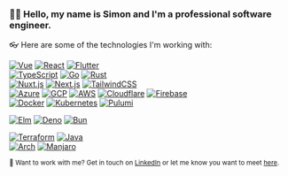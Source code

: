 ###  🙋‍♂️ Hello, my name is Simon and I'm a professional software engineer.

👓 Here are some of the technologies I'm working with:

[![Vue](https://img.shields.io/badge/Vue-active-green?style=flat&logo=vuedotjs)](https://duckduckgo.com/?q=vuejs)
[![React](https://img.shields.io/badge/React-active-green?style=flat&logo=react)](https://duckduckgo.com/?q=reactjs)
[![Flutter](https://img.shields.io/badge/Flutter-active-green?style=flat&logo=flutter)](https://duckduckgo.com/?q=flutter) \
[![TypeScript](https://img.shields.io/badge/TypeScript-active-green?style=flat&logo=typescript)](https://duckduckgo.com/?q=typescript)
[![Go](https://img.shields.io/badge/Go-active-green?style=flat&logo=go)](https://duckduckgo.com/?q=golang)
[![Rust](https://img.shields.io/badge/Rust-active-green?style=flat&logo=rust)](https://duckduckgo.com/?q=rust+lang) \
[![Nuxt.js](https://img.shields.io/badge/Nuxt.js-active-green?style=flat&logo=nuxt.js)](https://duckduckgo.com/?q=nuxtjs)
[![Next.js](https://img.shields.io/badge/Next.js-active-green?style=flat&logo=next.js)](https://duckduckgo.com/?q=nextjs)
[![TailwindCSS](https://img.shields.io/badge/TailwindCSS-active-green?style=flat&logo=tailwindcss)](https://duckduckgo.com/?q=tailwindcss) \
[![Azure](https://img.shields.io/badge/Azure-active-green?style=flat&logo=microsoftazure)](https://duckduckgo.com/?q=microsoft+azure)
[![GCP](https://img.shields.io/badge/GCP-active-green?style=flat&logo=googlecloud)](https://duckduckgo.com/?q=google+cloud)
[![AWS](https://img.shields.io/badge/AWS-active-green?style=flat&logo=amazonaws)](https://duckduckgo.com/?q=amazon+aws)
[![Cloudflare](https://img.shields.io/badge/Cloudflare-active-green?style=flat&logo=cloudflare)](https://duckduckgo.com/?q=cloudflare)
[![Firebase](https://img.shields.io/badge/Firebase-active-green?style=flat&logo=firebase)](https://duckduckgo.com/?q=google+firebase) \
[![Docker](https://img.shields.io/badge/Docker-active-green?style=flat&logo=docker)](https://duckduckgo.com/?q=hashicorp+docker)
[![Kubernetes](https://img.shields.io/badge/Kubernetes-active-green?style=flat&logo=kubernetes)](https://duckduckgo.com/?q=kubernetes)
[![Pulumi](https://img.shields.io/badge/Pulumi-active-green?style=flat&logo=pulumi)](https://duckduckgo.com/?q=pulumi)

[![Elm](https://img.shields.io/badge/Elm-watching-blue?style=flat&logo=elm)](https://duckduckgo.com/?q=elm+lang)
[![Deno](https://img.shields.io/badge/Deno-watching-blue?style=flat&logo=deno)](https://duckduckgo.com/?q=deno+js)
[![Bun](https://img.shields.io/badge/Bun-watching-blue?style=flat)](https://duckduckgo.com/?q=bun+js)

[![Terraform](https://img.shields.io/badge/Terraform-dormant-lightgray?style=flat&logo=terraform)](https://duckduckgo.com/?q=hashicorp+terraform)
[![Java](https://img.shields.io/badge/Java-dormant-lightgray?style=flat&logo=openjdk)](https://duckduckgo.com/?q=java+openjdk) \
[![Arch](https://img.shields.io/badge/Arch-dormant-lightgray?style=flat&logo=archlinux)](https://duckduckgo.com/?q=arch+linux)
[![Manjaro](https://img.shields.io/badge/Manjaro-dormant-lightgray?style=flat&logo=manjaro)](https://duckduckgo.com/?q=manjaro+linux) 

<sub>🤫 Want to work with me? Get in touch on [LinkedIn](https://www.linkedin.com/in/anlikers/) or let me know you want to meet [here](https://anliker.dev/meet).</sub>
